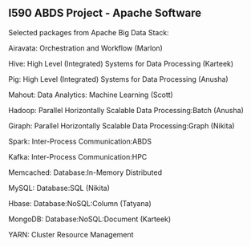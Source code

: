 I590 ABDS Project - Apache Software
--------------------------------------------------------------------------------

Selected packages from Apache Big Data Stack:

Airavata:	  Orchestration and Workflow (Marlon)

Hive:	      High Level (Integrated) Systems for Data Processing (Karteek)

Pig:	      High Level (Integrated) Systems for Data Processing (Anusha)

Mahout:	    Data Analytics: Machine Learning (Scott)

Hadoop:	    Parallel Horizontally Scalable Data Processing:Batch (Anusha)

Giraph:	    Parallel Horizontally Scalable Data Processing:Graph (Nikita)

Spark:	    Inter-Process Communication:ABDS 

Kafka:	    Inter-Process Communication:HPC

Memcached:	Database:In-Memory Distributed 

MySQL:	    Database:SQL (Nikita) 

Hbase:	    Database:NoSQL:Column (Tatyana)

MongoDB:	  Database:NoSQL:Document (Karteek)

YARN:	    Cluster Resource Management


